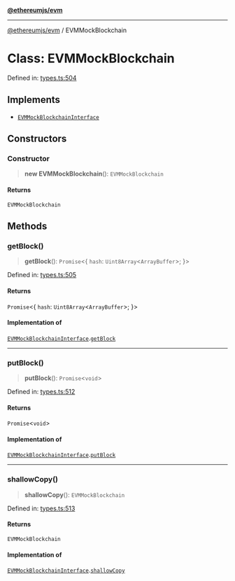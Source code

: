 [**@ethereumjs/evm**](../README.md)

***

[@ethereumjs/evm](../README.md) / EVMMockBlockchain

# Class: EVMMockBlockchain

Defined in: [types.ts:504](https://github.com/ethereumjs/ethereumjs-monorepo/blob/master/packages/evm/src/types.ts#L504)

## Implements

- [`EVMMockBlockchainInterface`](../interfaces/EVMMockBlockchainInterface.md)

## Constructors

### Constructor

> **new EVMMockBlockchain**(): `EVMMockBlockchain`

#### Returns

`EVMMockBlockchain`

## Methods

### getBlock()

> **getBlock**(): `Promise`\<\{ `hash`: `Uint8Array`\<`ArrayBuffer`\>; \}\>

Defined in: [types.ts:505](https://github.com/ethereumjs/ethereumjs-monorepo/blob/master/packages/evm/src/types.ts#L505)

#### Returns

`Promise`\<\{ `hash`: `Uint8Array`\<`ArrayBuffer`\>; \}\>

#### Implementation of

[`EVMMockBlockchainInterface`](../interfaces/EVMMockBlockchainInterface.md).[`getBlock`](../interfaces/EVMMockBlockchainInterface.md#getblock)

***

### putBlock()

> **putBlock**(): `Promise`\<`void`\>

Defined in: [types.ts:512](https://github.com/ethereumjs/ethereumjs-monorepo/blob/master/packages/evm/src/types.ts#L512)

#### Returns

`Promise`\<`void`\>

#### Implementation of

[`EVMMockBlockchainInterface`](../interfaces/EVMMockBlockchainInterface.md).[`putBlock`](../interfaces/EVMMockBlockchainInterface.md#putblock)

***

### shallowCopy()

> **shallowCopy**(): `EVMMockBlockchain`

Defined in: [types.ts:513](https://github.com/ethereumjs/ethereumjs-monorepo/blob/master/packages/evm/src/types.ts#L513)

#### Returns

`EVMMockBlockchain`

#### Implementation of

[`EVMMockBlockchainInterface`](../interfaces/EVMMockBlockchainInterface.md).[`shallowCopy`](../interfaces/EVMMockBlockchainInterface.md#shallowcopy)
